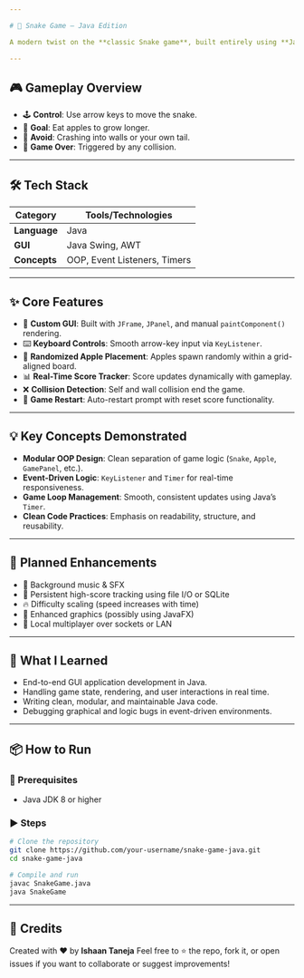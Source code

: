 ```yaml
---

# 🐍 Snake Game — Java Edition

A modern twist on the **classic Snake game**, built entirely using **Java** and **Swing**. This solo project highlights my understanding of **Object-Oriented Programming (OOP)**, **event-driven architecture**, and **interactive GUI development**.

---
```


## 🎮 Gameplay Overview

* 🕹️ **Control**: Use arrow keys to move the snake.
* 🍎 **Goal**: Eat apples to grow longer.
* 🚧 **Avoid**: Crashing into walls or your own tail.
* 🏁 **Game Over**: Triggered by any collision.

---

## 🛠 Tech Stack

| Category     | Tools/Technologies           |
| ------------ | ---------------------------- |
| **Language** | Java                         |
| **GUI**      | Java Swing, AWT              |
| **Concepts** | OOP, Event Listeners, Timers |

---

## ✨ Core Features

* 🎨 **Custom GUI**: Built with `JFrame`, `JPanel`, and manual `paintComponent()` rendering.
* ⌨️ **Keyboard Controls**: Smooth arrow-key input via `KeyListener`.
* 🍏 **Randomized Apple Placement**: Apples spawn randomly within a grid-aligned board.
* 📊 **Real-Time Score Tracker**: Score updates dynamically with gameplay.
* ❌ **Collision Detection**: Self and wall collision end the game.
* 🔁 **Game Restart**: Auto-restart prompt with reset score functionality.

---

## 💡 Key Concepts Demonstrated

* **Modular OOP Design**: Clean separation of game logic (`Snake`, `Apple`, `GamePanel`, etc.).
* **Event-Driven Logic**: `KeyListener` and `Timer` for real-time responsiveness.
* **Game Loop Management**: Smooth, consistent updates using Java’s `Timer`.
* **Clean Code Practices**: Emphasis on readability, structure, and reusability.

---

## 🚀 Planned Enhancements

* 🎵 Background music & SFX
* 💾 Persistent high-score tracking using file I/O or SQLite
* 🔥 Difficulty scaling (speed increases with time)
* 🎨 Enhanced graphics (possibly using JavaFX)
* 🤝 Local multiplayer over sockets or LAN

---

## 🧠 What I Learned

* End-to-end GUI application development in Java.
* Handling game state, rendering, and user interactions in real time.
* Writing clean, modular, and maintainable Java code.
* Debugging graphical and logic bugs in event-driven environments.

---

## 📦 How to Run

### 🔧 Prerequisites

* Java JDK 8 or higher

### ▶️ Steps

```bash
# Clone the repository
git clone https://github.com/your-username/snake-game-java.git
cd snake-game-java

# Compile and run
javac SnakeGame.java
java SnakeGame
```

---

## 🙌 Credits

Created with ❤️ by **Ishaan Taneja**
Feel free to ⭐ the repo, fork it, or open issues if you want to collaborate or suggest improvements!


